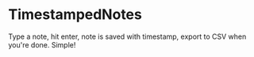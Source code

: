 # TimestampedNotes
Type a note, hit enter, note is saved with timestamp, export to CSV when you're done. Simple!
